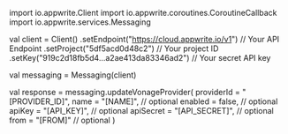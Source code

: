 import io.appwrite.Client
import io.appwrite.coroutines.CoroutineCallback
import io.appwrite.services.Messaging

val client = Client()
    .setEndpoint("https://cloud.appwrite.io/v1") // Your API Endpoint
    .setProject("5df5acd0d48c2") // Your project ID
    .setKey("919c2d18fb5d4...a2ae413da83346ad2") // Your secret API key

val messaging = Messaging(client)

val response = messaging.updateVonageProvider(
    providerId = "[PROVIDER_ID]",
    name = "[NAME]", // optional
    enabled = false, // optional
    apiKey = "[API_KEY]", // optional
    apiSecret = "[API_SECRET]", // optional
    from = "[FROM]" // optional
)
